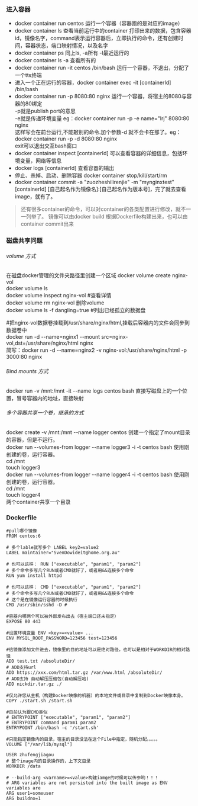 ### 进入容器

- docker container run centos 运行一个容器（容器跑的是对应的image）
- docker container ls 查看当前运行中的container  打印出来的数据，包含容器id，镜像名字，command表示运行容器后，立即执行的命令，还有创建时间，容器状态，端口映射情况，以及名字
- docker container ps 同上ls, -a所有 -l最近运行的
- docker container ls -a 查看所有的
- docker container run -it centos  /bin/bash 运行一个容器，不退出，分配了一个tts终端
- 进入一个正在运行的容器，docker container exec -it [containerId] /bin/bash
- docker container run -p 8080:80 nginx  运行一个容器，将宿主的8080与容器的80绑定 
<br>-p就是publish port的意思
<br>-e就是传递环境变量 eg：docker container run -p -e name="lrj" 8080:80 nginx
<br>这样写会在前台运行,不能敲别的命令.加个参数-d 就不会卡在那了。eg：docker container run -p -d 8080:80 nginx
<br>exit可以退出交互bash窗口
- docker container inspect [containerId] 可以查看容器的详细信息，包括环境变量，网络等信息
- docker logs [containerId] 查看容器的输出
- 停止、杀掉、启动、删除容器  docker container stop/kill/start/rm
- docker container commit -a "zuozheshilirenjie" -m "mynginxtest" [containerId]  [自己起名作为镜像名]:[自己起名作为版本号]，完了就去查看image，就有了。

> 还有很多container的命令，可以对container的各类配置进行修改，就不一一列举了。
> 镜像可以由docker build	根据Dockerfile构建出来，也可以由container commit出来

### 磁盘共享问题

###### volume 方式
在磁盘docker管理的文件夹路径里创建一个区域
docker volume create nginx-vol  
docker volume ls  
docker volume inspect nginx-vol #查看详情  
docker volume rm nginx-vol  删除volume  
docker volume ls -f dangling=true #列出已经孤立的数据盘  

#把nginx-vol数据卷挂载到/usr/share/nginx/html,挂载后容器内的文件会同步到数据卷中  
docker run -d  --name=nginx1 --mount src=nginx-vol,dst=/usr/share/nginx/html nginx  
简写：docker run -d  --name=nginx2  -v nginx-vol:/usr/share/nginx/html -p 3000:80 nginx  

######  Bind mounts 方式

docker run -v /mnt:/mnt -it --name logs centos bash 直接写磁盘上的一个位置，冒号容器内的地址，直接映射

###### 多个容器共享一个卷，继承的方式

docker create -v /mnt:/mnt --name logger centos 创建一个指定了mount目录的容器，但是不运行。  
docker run --volumes-from logger --name logger3 -i -t centos bash 使用刚创建的卷，运行容器。  
cd /mnt  
touch logger3  
docker run --volumes-from logger --name logger4 -i -t centos bash 使用刚创建的卷，运行容器。  
cd /mnt  
touch logger4  
两个container共享一个目录

### Dockerfile
```shell
#pull哪个镜像
FROM centos:6

# 多个lable就写多个 LABEL key2=value2
LABEL maintainer="SvenDowideit@home.org.au"

# 也可以这样： RUN ["executable", "param1", "param2"]
# 多个命令多写几个RUN或者CMD就好了，或者用&&连接多个命令
RUN yum install httpd  

# 也可以这样： CMD ["executable", "param1", "param2"]
# 多个命令多写几个RUN或者CMD就好了，或者用&&连接多个命令
# 这个是在镜像运行容器的时候执行
CMD /usr/sbin/sshd -D #

#容器内哪两个可以被外部发布出去（宿主端口还未指定）
EXPOSE 80 443

#设置环境变量 ENV <key>=<value> ...
ENV MYSQL_ROOT_PASSWORD=123456 test=123456

#给镜像添加文件进去，镜像里的目的地址可以是绝对路径，也可以是相对于WORKDIR的相对路径
ADD test.txt /absoluteDir/
# ADD支持url
ADD https://xxx.com/html.tar.gz /var/www.html /absoluteDir/
# ADD支持 自动解压压缩包(自动解压哈)
ADD nickdir.tar.gz ./

#仅允许您从主机（构建Docker映像的机器）的本地文件或目录中复制到Docker映像本身。 
COPY ./start.sh /start.sh

#目前认为跟CMD类似
# ENTRYPOINT ["executable", "param1", "param2"]
# ENTRYPOINT command param1 param2
ENTRYPOINT /bin/bash -c '/start.sh'

#只能指定镜像内的目录，宿主的目录没法在这个File中指定，随机分配。。。。。
VOLUME ["/var/lib/mysql"]

USER zhufengjiagou
# 整个image内的目录操作的，上下文目录
WORKDIR /data

# --build-arg <varname>=<value>构建iamge的时候可以传参哟！！！
# ARG variables are not persisted into the built image as ENV variables are
ARG user1=someuser
ARG buildno=1
```
